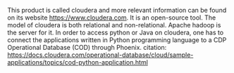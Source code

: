 This product is called cloudera and more relevant information can be found on its website https://www.cloudera.com.
It is an open-source tool.
The model of cloudera is both relational and non-relational.
Apache hadoop is the server for it.
In order to access python or Java on cloudera, one has to connect the applications written in Python programming language to a CDP Operational Database (COD) through Phoenix.
citation: https://docs.cloudera.com/operational-database/cloud/sample-applications/topics/cod-python-application.html
